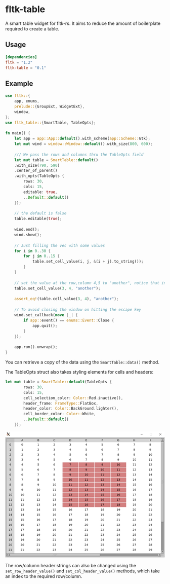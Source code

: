 # fltk-table

A smart table widget for fltk-rs. It aims to reduce the amount of boilerplate required to create a table. 

## Usage
```toml
[dependencies]
fltk = "1.2"
fltk-table = "0.1"
```

## Example
```rust
use fltk::{
    app, enums,
    prelude::{GroupExt, WidgetExt},
    window,
};
use fltk_table::{SmartTable, TableOpts};

fn main() {
    let app = app::App::default().with_scheme(app::Scheme::Gtk);
    let mut wind = window::Window::default().with_size(800, 600);

    /// We pass the rows and columns thru the TableOpts field
    let mut table = SmartTable::default()
    .with_size(790, 590)
    .center_of_parent()
    .with_opts(TableOpts {
        rows: 30,
        cols: 15,
        editable: true,
        ..Default::default()
    });
    
    // the default is false
    table.editable(true);

    wind.end();
    wind.show();

    // Just filling the vec with some values
    for i in 0..30 {
        for j in 0..15 {
            table.set_cell_value(i, j, &(i + j).to_string());
        }
    }

    // set the value at the row,column 4,5 to "another", notice that indices start at 0
    table.set_cell_value(3, 4, "another");

    assert_eq!(table.cell_value(3, 4), "another");

    // To avoid closing the window on hitting the escape key
    wind.set_callback(move |_| {
        if app::event() == enums::Event::Close {
            app.quit();
        }
    });

    app.run().unwrap();
}
```
You can retrieve a copy of the data using the `SmartTable::data()` method.

The TableOpts struct also takes styling elements for cells and headers:
```rust
let mut table = SmartTable::default(TableOpts {
        rows: 30,
        cols: 15,
        cell_selection_color: Color::Red.inactive(),
        header_frame: FrameType::FlatBox,
        header_color: Color::BackGround.lighter(),
        cell_border_color: Color::White,
        ..Default::default()
    });
```

![image](screenshots/styled.jpg)

The row/column header strings can also be changed using the `set_row_header_value()` and `set_col_header_value()` methods, which take an index to the required row/column. 